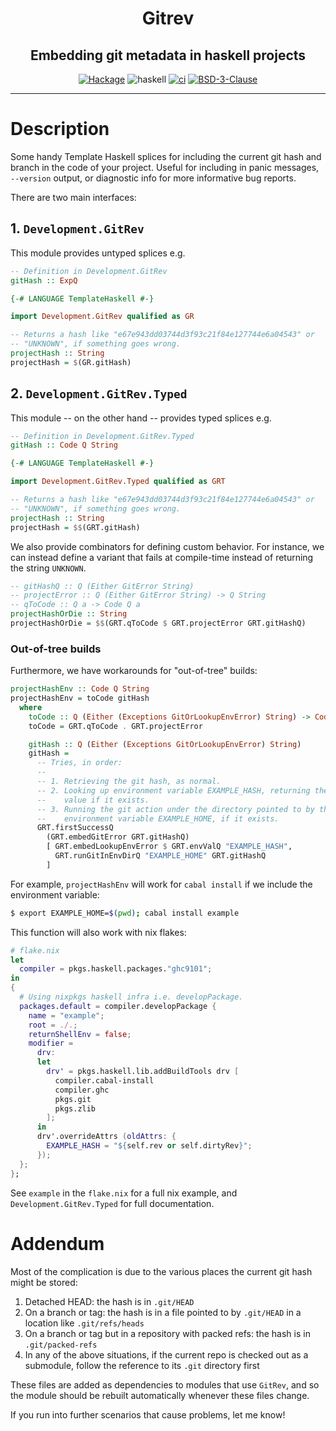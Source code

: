 <div align="center">

# Gitrev

## Embedding git metadata in haskell projects

[![Hackage](https://img.shields.io/hackage/v/gitrev)](https://hackage.haskell.org/package/gitrev)
![haskell](https://img.shields.io/static/v1?label=&message=9.0%20-%209.12&logo=haskell&logoColor=655889&labelColor=2f353e&color=655889)
[![ci](http://img.shields.io/github/actions/workflow/status/tbidne/gitrev/ci.yaml?branch=main)](https://github.com/tbidne/gitrev/actions/workflows/ci.yaml)
[![BSD-3-Clause](https://img.shields.io/github/license/tbidne/gitrev?color=blue)](https://opensource.org/licenses/BSD-3-Clause)

</div>

---

# Description

Some handy Template Haskell splices for including the current git hash and branch in the code of your project. Useful for including in panic messages, `--version` output, or diagnostic info for more informative bug reports.

There are two main interfaces:

## 1. `Development.GitRev`

This module provides untyped splices e.g.

```haskell
-- Definition in Development.GitRev
gitHash :: ExpQ
```

```haskell
{-# LANGUAGE TemplateHaskell #-}

import Development.GitRev qualified as GR

-- Returns a hash like "e67e943dd03744d3f93c21f84e127744e6a04543" or
-- "UNKNOWN", if something goes wrong.
projectHash :: String
projectHash = $(GR.gitHash)
```

## 2. `Development.GitRev.Typed`

This module -- on the other hand -- provides typed splices e.g.

```haskell
-- Definition in Development.GitRev.Typed
gitHash :: Code Q String
```

```haskell
{-# LANGUAGE TemplateHaskell #-}

import Development.GitRev.Typed qualified as GRT

-- Returns a hash like "e67e943dd03744d3f93c21f84e127744e6a04543" or
-- "UNKNOWN", if something goes wrong.
projectHash :: String
projectHash = $$(GRT.gitHash)
```

We also provide combinators for defining custom behavior. For instance, we can instead define a variant that fails at compile-time instead of returning the string `UNKNOWN`.

```haskell
-- gitHashQ :: Q (Either GitError String)
-- projectError :: Q (Either GitError String) -> Q String
-- qToCode :: Q a -> Code Q a
projectHashOrDie :: String
projectHashOrDie = $$(GRT.qToCode $ GRT.projectError GRT.gitHashQ)
```

### Out-of-tree builds

Furthermore, we have workarounds for "out-of-tree" builds:

```haskell
projectHashEnv :: Code Q String
projectHashEnv = toCode gitHash
  where
    toCode :: Q (Either (Exceptions GitOrLookupEnvError) String) -> Code Q String
    toCode = GRT.qToCode . GRT.projectError

    gitHash :: Q (Either (Exceptions GitOrLookupEnvError) String)
    gitHash =
      -- Tries, in order:
      --
      -- 1. Retrieving the git hash, as normal.
      -- 2. Looking up environment variable EXAMPLE_HASH, returning the
      --    value if it exists.
      -- 3. Running the git action under the directory pointed to by the
      --    environment variable EXAMPLE_HOME, if it exists.
      GRT.firstSuccessQ
        (GRT.embedGitError GRT.gitHashQ)
        [ GRT.embedLookupEnvError $ GRT.envValQ "EXAMPLE_HASH",
          GRT.runGitInEnvDirQ "EXAMPLE_HOME" GRT.gitHashQ
        ]
```

For example, `projectHashEnv` will work for `cabal install` if we include the
environment variable:

```sh
$ export EXAMPLE_HOME=$(pwd); cabal install example
```

This function will also work with nix flakes:

```nix
# flake.nix
let
  compiler = pkgs.haskell.packages."ghc9101";
in
{
  # Using nixpkgs haskell infra i.e. developPackage.
  packages.default = compiler.developPackage {
    name = "example";
    root = ./.;
    returnShellEnv = false;
    modifier =
      drv:
      let
        drv' = pkgs.haskell.lib.addBuildTools drv [
          compiler.cabal-install
          compiler.ghc
          pkgs.git
          pkgs.zlib
        ];
      in
      drv'.overrideAttrs (oldAttrs: {
        EXAMPLE_HASH = "${self.rev or self.dirtyRev}";
      });
  };
};
```

See `example` in the `flake.nix` for a full nix example, and `Development.GitRev.Typed` for full documentation.

# Addendum

Most of the complication is due to the various places the current git hash might be stored:

1. Detached HEAD: the hash is in `.git/HEAD`
2. On a branch or tag: the hash is in a file pointed to by `.git/HEAD`
in a location like `.git/refs/heads`
3. On a branch or tag but in a repository with packed refs: the hash
is in `.git/packed-refs`
4. In any of the above situations, if the current repo is checked out
as a submodule, follow the reference to its `.git` directory first

These files are added as dependencies to modules that use `GitRev`, and so the module should be rebuilt automatically whenever these files change.

If you run into further scenarios that cause problems, let me know!
